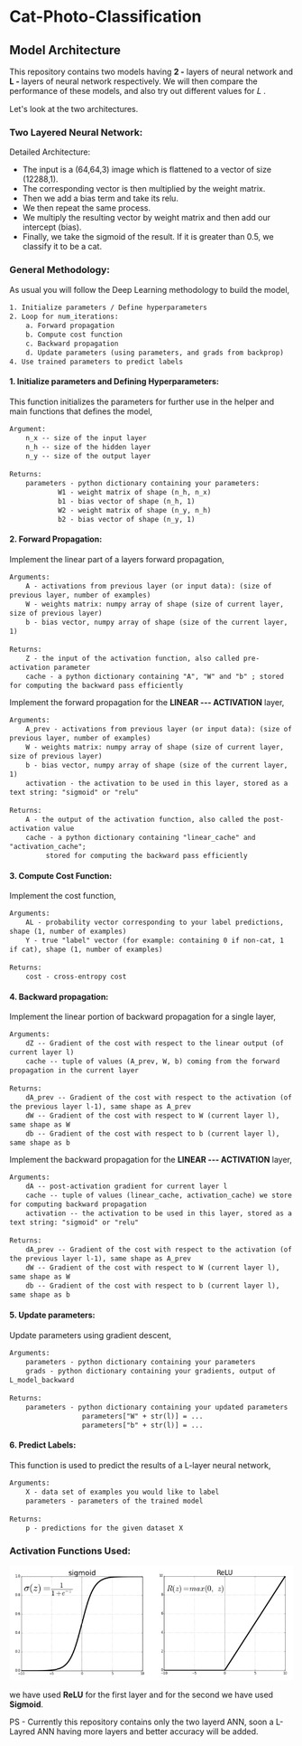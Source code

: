 # Cat-Photo-Classification

## Model Architecture

This repository contains two models having <b>2 -</b> layers of neural network and <b>L - </b> layers of neural network respectively.
We will then compare the performance of these models, and also try out different values for  𝐿 .

Let's look at the two architectures.

### Two Layered Neural Network:

Detailed Architecture:
- The input is a (64,64,3) image which is flattened to a vector of size (12288,1). 
- The corresponding vector is then multiplied by the weight matrix.
- Then we add a bias term and take its relu.
- We then repeat the same process.
- We multiply the resulting vector by weight matrix and then add our intercept (bias). 
- Finally, we take the sigmoid of the result. If it is greater than 0.5, we classify it to be a cat.

### General Methodology:

As usual you will follow the Deep Learning methodology to build the model,

    1. Initialize parameters / Define hyperparameters
    2. Loop for num_iterations:
        a. Forward propagation
        b. Compute cost function
        c. Backward propagation
        d. Update parameters (using parameters, and grads from backprop)   
    4. Use trained parameters to predict labels

#### 1. Initialize parameters and Defining Hyperparameters:

This function initializes the parameters for further use in the helper and main functions that defines the model,    

    Argument:
        n_x -- size of the input layer
        n_h -- size of the hidden layer
        n_y -- size of the output layer

    Returns:
        parameters - python dictionary containing your parameters:
                W1 - weight matrix of shape (n_h, n_x)
                b1 - bias vector of shape (n_h, 1)
                W2 - weight matrix of shape (n_y, n_h)
                b2 - bias vector of shape (n_y, 1)  

#### 2. Forward Propagation:
Implement the linear part of a layers forward propagation,

    Arguments:
        A - activations from previous layer (or input data): (size of previous layer, number of examples)
        W - weights matrix: numpy array of shape (size of current layer, size of previous layer)
        b - bias vector, numpy array of shape (size of the current layer, 1)

    Returns:
        Z - the input of the activation function, also called pre-activation parameter 
        cache - a python dictionary containing "A", "W" and "b" ; stored for computing the backward pass efficiently

Implement the forward propagation for the **LINEAR --- ACTIVATION** layer,

    Arguments:
        A_prev - activations from previous layer (or input data): (size of previous layer, number of examples)
        W - weights matrix: numpy array of shape (size of current layer, size of previous layer)
        b - bias vector, numpy array of shape (size of the current layer, 1)
        activation - the activation to be used in this layer, stored as a text string: "sigmoid" or "relu"

    Returns:
        A - the output of the activation function, also called the post-activation value 
        cache - a python dictionary containing "linear_cache" and "activation_cache";
             stored for computing the backward pass efficiently

#### 3. Compute Cost Function:
Implement the cost function,

    Arguments:
        AL - probability vector corresponding to your label predictions, shape (1, number of examples)
        Y - true "label" vector (for example: containing 0 if non-cat, 1 if cat), shape (1, number of examples)

    Returns:
        cost - cross-entropy cost

#### 4. Backward propagation:
Implement the linear portion of backward propagation for a single layer,

    Arguments:
        dZ -- Gradient of the cost with respect to the linear output (of current layer l)
        cache -- tuple of values (A_prev, W, b) coming from the forward propagation in the current layer

    Returns:
        dA_prev -- Gradient of the cost with respect to the activation (of the previous layer l-1), same shape as A_prev
        dW -- Gradient of the cost with respect to W (current layer l), same shape as W
        db -- Gradient of the cost with respect to b (current layer l), same shape as b
    
Implement the backward propagation for the **LINEAR --- ACTIVATION** layer,

    Arguments:
        dA -- post-activation gradient for current layer l 
        cache -- tuple of values (linear_cache, activation_cache) we store for computing backward propagation 
        activation -- the activation to be used in this layer, stored as a text string: "sigmoid" or "relu"

    Returns:
        dA_prev -- Gradient of the cost with respect to the activation (of the previous layer l-1), same shape as A_prev
        dW -- Gradient of the cost with respect to W (current layer l), same shape as W
        db -- Gradient of the cost with respect to b (current layer l), same shape as b


#### 5. Update parameters:
Update parameters using gradient descent,
    
    Arguments:
        parameters - python dictionary containing your parameters 
        grads - python dictionary containing your gradients, output of L_model_backward
    
    Returns:
        parameters - python dictionary containing your updated parameters 
                      parameters["W" + str(l)] = ... 
                      parameters["b" + str(l)] = ...

#### 6. Predict Labels:
This function is used to predict the results of a  L-layer neural network,
    
    Arguments:
        X - data set of examples you would like to label
        parameters - parameters of the trained model

    Returns:
        p - predictions for the given dataset X
        
### Activation Functions Used:

![Sigmoid and Relu](https://github.com/Abhijit2505/Cat-Photo-Classification/blob/master/Images/Sigmoid%20and%20Relu.png)

we have used **ReLU** for the first layer and for the second we have used **Sigmoid**.
        


PS - Currently this repository contains only the two layerd ANN, soon a L-Layred ANN having more layers and better accuracy will be added.
